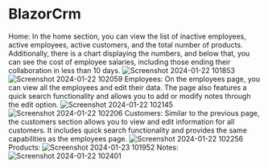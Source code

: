 # BlazorCrm
Home:
In the home section, you can view the list of inactive employees, active employees, active customers, and the total number of products. Additionally, there is a chart displaying the numbers, and below that, you can see the cost of employee salaries, including those ending their collaboration in less than 10 days.
![Screenshot 2024-01-22 101853](https://github.com/giannis-sr/BlazorCrm/assets/68141105/411be336-b06b-4adc-890f-cfb37cbeb7fc)
![Screenshot 2024-01-22 102059](https://github.com/giannis-sr/BlazorCrm/assets/68141105/43fd5488-2694-4f28-989d-16ab308fe769)
Employees:
On the employees page, you can view all the employees and edit their data. The page also features a quick search functionality and allows you to add or modify notes through the edit option.
![Screenshot 2024-01-22 102145](https://github.com/giannis-sr/BlazorCrm/assets/68141105/bd262f8d-7c04-49cb-9bf2-b69845c7cd04)
![Screenshot 2024-01-22 102206](https://github.com/giannis-sr/BlazorCrm/assets/68141105/c00a0845-d0b8-4e36-985a-0a2c09006bc8)
Customers:
Similar to the previous page, the customers section allows you to view and edit information for all customers. It includes quick search functionality and provides the same capabilities as the employees page.
![Screenshot 2024-01-22 102256](https://github.com/giannis-sr/BlazorCrm/assets/68141105/ba54dd84-f389-4312-954c-1fe7a9b07726)
Products:
![Screenshot 2024-01-23 101952](https://github.com/giannis-sr/BlazorCrm/assets/68141105/3731799f-3f3f-4fcc-8676-129a4a4bbff2)
Notes:
![Screenshot 2024-01-22 102401](https://github.com/giannis-sr/BlazorCrm/assets/68141105/01c8ba10-ce5f-4475-b926-f31dd0fab976)
